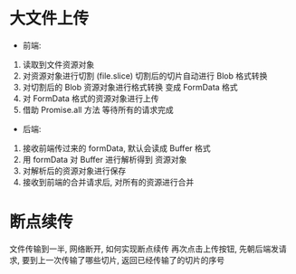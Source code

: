 # 大文件上传
 - 前端:
 1. 读取到文件资源对象 
 2. 对资源对象进行切割 (file.slice) 切割后的切片自动进行 Blob 格式转换
 3. 对切割后的 Blob 资源对象进行格式转换 变成 FormData 格式
 4. 对 FormData 格式的资源对象进行上传
 5. 借助 Promise.all 方法 等待所有的请求完成

 - 后端:
 1. 接收前端传过来的 formData, 默认会读成 Buffer 格式
 2. 用 formData 对 Buffer 进行解析得到 资源对象
 3. 对解析后的资源对象进行保存
 4. 接收到前端的合并请求后, 对所有的资源进行合并

# 断点续传
文件传输到一半, 网络断开, 如何实现断点续传 
再次点击上传按钮, 先朝后端发请求, 要到上一次传输了哪些切片, 返回已经传输了的切片的序号
